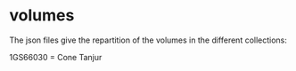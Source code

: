 # volumes

The json files give the repartition of the volumes in the different collections:

1GS66030 = Cone Tanjur